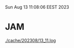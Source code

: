 Sun Aug 13 11:08:06 EEST 2023
# JAM
<a href='./cache/202308/13_11.log'>./cache/202308/13_11.log</a>

